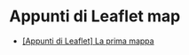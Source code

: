 # Appunti di Leaflet map

* [[Appunti di Leaflet] La prima mappa](https://www.emmecilab.net/appunti-di-leaflet-la-prima-mappa/)
